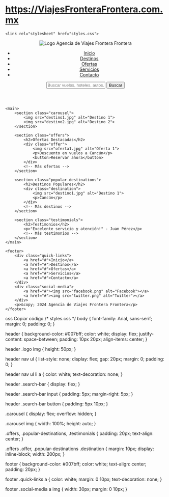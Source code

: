  # https://ViajesFronteraFrontera.com.mx
    <link rel="stylesheet" href="styles.css">
</head>
<body>
    <header>
        <div class="logo">
            <img src="logo.png" alt="Logo Agencia de Viajes Frontera Frontera">
        </div>
        <nav>
            <ul>
                <li><a href="#">Inicio</a></li>
                <li><a href="#">Destinos</a></li>
                <li><a href="#">Ofertas</a></li>
                <li><a href="#">Servicios</a></li>
                <li><a href="#">Contacto</a></li>
            </ul>
        </nav>
        <div class="search-bar">
            <input type="text" placeholder="Buscar vuelos, hoteles, autos...">
            <button>Buscar</button>
        </div>
    </header>
    
    <main>
        <section class="carousel">
            <img src="destino1.jpg" alt="Destino 1">
            <img src="destino2.jpg" alt="Destino 2">
        </section>

        <section class="offers">
            <h2>Ofertas Destacadas</h2>
            <div class="offer">
                <img src="oferta1.jpg" alt="Oferta 1">
                <p>Descuento en vuelos a Cancún</p>
                <button>Reservar ahora</button>
            </div>
            <!-- Más ofertas -->
        </section>

        <section class="popular-destinations">
            <h2>Destinos Populares</h2>
            <div class="destination">
                <img src="destino1.jpg" alt="Destino 1">
                <p>Cancún</p>
            </div>
            <!-- Más destinos -->
        </section>

        <section class="testimonials">
            <h2>Testimonios</h2>
            <p>"Excelente servicio y atención!" - Juan Pérez</p>
            <!-- Más testimonios -->
        </section>
    </main>
    
    <footer>
        <div class="quick-links">
            <a href="#">Inicio</a>
            <a href="#">Destinos</a>
            <a href="#">Ofertas</a>
            <a href="#">Servicios</a>
            <a href="#">Contacto</a>
        </div>
        <div class="social-media">
            <a href="#"><img src="facebook.png" alt="Facebook"></a>
            <a href="#"><img src="twitter.png" alt="Twitter"></a>
        </div>
        <p>&copy; 2024 Agencia de Viajes Frontera Frontera</p>
    </footer>
</body>
</html>
css
Copiar código
/* styles.css */
body {
    font-family: Arial, sans-serif;
    margin: 0;
    padding: 0;
}

header {
    background-color: #007bff;
    color: white;
    display: flex;
    justify-content: space-between;
    padding: 10px 20px;
    align-items: center;
}

header .logo img {
    height: 50px;
}

header nav ul {
    list-style: none;
    display: flex;
    gap: 20px;
    margin: 0;
    padding: 0;
}

header nav ul li a {
    color: white;
    text-decoration: none;
}

header .search-bar {
    display: flex;
}

header .search-bar input {
    padding: 5px;
    margin-right: 5px;
}

header .search-bar button {
    padding: 5px 10px;
}

.carousel {
    display: flex;
    overflow: hidden;
}

.carousel img {
    width: 100%;
    height: auto;
}

.offers, .popular-destinations, .testimonials {
    padding: 20px;
    text-align: center;
}

.offers .offer, .popular-destinations .destination {
    margin: 10px;
    display: inline-block;
    width: 200px;
}

footer {
    background-color: #007bff;
    color: white;
    text-align: center;
    padding: 20px;
}

footer .quick-links a {
    color: white;
    margin: 0 10px;
    text-decoration: none;
}

footer .social-media a img {
    width: 30px;
    margin: 0 10px;
}

